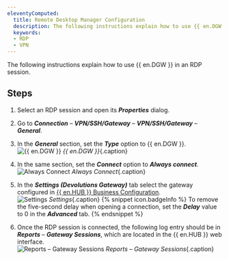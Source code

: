 ```yaml
---
eleventyComputed:
  title: Remote Desktop Manager Configuration
  description: The following instructions explain how to use {{ en.DGW }} in an RDP session.
  keywords:
  - RDP
  - VPN
---
```

The following instructions explain how to use {{ en.DGW }} in an RDP session. 

## Steps 

1. Select an RDP session and open its ***Properties*** dialog. 
1. Go to ***Connection*** – ***VPN/SSH/Gateway*** – ***VPN/SSH/Gateway*** – ***General***.
1. In the ***General*** section, set the ***Type*** option to {{ en.DGW }}.  
![{{ en.DGW }}](/img/en/hub/DGW0008.png) 
*{{ en.DGW }}*{.caption} 
1. In the same section, set the ***Connect*** option to ***Always connect***.  
![Always Connect](/img/en/hub/DGW0009.png) 
*Always Connect*{.caption} 
1. In the ***Settings (Devolutions Gateway)*** tab select the gateway configured in [{{ en.HUB }} Business Configuration](/hub/dgw/hub-business-configuration/).  
![Settings](/img/en/hub/DGW0007.png) 
*Settings*{.caption} 
{% snippet icon.badgeInfo %}
To remove the five-second delay when opening a connection, set the ***Delay*** value to 0 in the ***Advanced*** tab.
{% endsnippet %}  

6. Once the RDP session is connected, the following log entry should be in ***Reports*** – ***Gateway Sessions***, which are located in the {{ en.HUB }} web interface.  
![Reports – Gateway Sessions](/img/en/hub/DGW0052.png) 
*Reports – Gateway Sessions*{.caption} 
